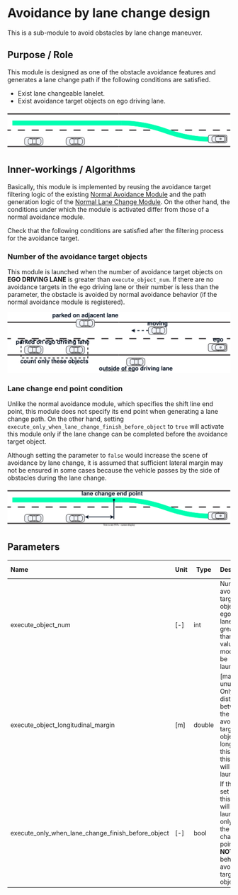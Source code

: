# Avoidance by lane change design

This is a sub-module to avoid obstacles by lane change maneuver.

## Purpose / Role

This module is designed as one of the obstacle avoidance features and generates a lane change path if the following conditions are satisfied.

- Exist lane changeable lanelet.
- Exist avoidance target objects on ego driving lane.

![avoidance_by_lane_change](../image/avoidance_by_lane_change/avoidance_by_lane_change.svg)

## Inner-workings / Algorithms

Basically, this module is implemented by reusing the avoidance target filtering logic of the existing [Normal Avoidance Module](./behavior_path_planner_avoidance_design.md) and the path generation logic of the [Normal Lane Change Module](./behavior_path_planner_lane_change_design.md). On the other hand, the conditions under which the module is activated differ from those of a normal avoidance module.

Check that the following conditions are satisfied after the filtering process for the avoidance target.

### Number of the avoidance target objects

This module is launched when the number of avoidance target objects on **EGO DRIVING LANE** is greater than `execute_object_num`. If there are no avoidance targets in the ego driving lane or their number is less than the parameter, the obstacle is avoided by normal avoidance behavior (if the normal avoidance module is registered).

![trigger_1](../image/avoidance_by_lane_change/avoidance_by_lc_trigger_1.svg)

### Lane change end point condition

Unlike the normal avoidance module, which specifies the shift line end point, this module does not specify its end point when generating a lane change path. On the other hand, setting `execute_only_when_lane_change_finish_before_object` to `true` will activate this module only if the lane change can be completed before the avoidance target object.

Although setting the parameter to `false` would increase the scene of avoidance by lane change, it is assumed that sufficient lateral margin may not be ensured in some cases because the vehicle passes by the side of obstacles during the lane change.

![trigger_2](../image/avoidance_by_lane_change/avoidance_by_lc_trigger_2.svg)

## Parameters

| Name                                               | Unit | Type   | Description                                                                                                                              | Default value |
| :------------------------------------------------- | ---- | ------ | ---------------------------------------------------------------------------------------------------------------------------------------- | ------------- |
| execute_object_num                                 | [-]  | int    | Number of avoidance target objects on ego driving lane is greater than this value, this module will be launched.                         | 1             |
| execute_object_longitudinal_margin                 | [m]  | double | [maybe unused] Only when distance between the ego and avoidance target object is longer than this value, this module will be launched.   | 0.0           |
| execute_only_when_lane_change_finish_before_object | [-]  | bool   | If this flag set `true`, this module will be launched only when the lane change end point is **NOT** behind the avoidance target object. | true          |

